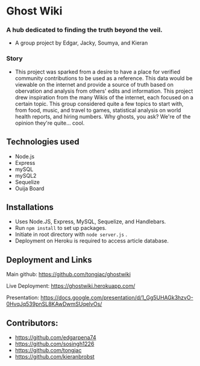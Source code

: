 # Ghost Wiki

### A hub dedicated to finding the truth beyond the veil.

- A group project by Edgar, Jacky, Soumya, and Kieran

### Story

- This project was sparked from a desire to have a place for verified community contributions to be used as a reference. This data would be viewable on the internet and provide a source of truth based on obervation and analysis from others' edits and information. This project drew inspiration from the many Wikis of the internet, each focused on a certain topic. This group considered quite a few topics to start with, from food, music, and travel to games, statistical analysis on world health reports, and hiring numbers. Why ghosts, you ask? We're of the opinion they're quite... cool.

## Technologies used

- Node.js
- Express
- mySQL
- mySQL2
- Sequelize
- Ouija Board

## Installations

- Uses Node.JS, Express, MySQL, Sequelize, and Handlebars.
- Run `npm install` to set up packages.
- Initiate in root directory with `node server.js` .
- Deployment on Heroku is required to access article database.

## Deployment and Links

Main github: https://github.com/tongjac/ghostwiki

Live Deployment: https://ghostwiki.herokuapp.com/

Presentation: https://docs.google.com/presentation/d/1_Gg5UHAGk3hzvO-0HvqJq539pnSL8KAwDwmSUqelvOs/

## Contributors:

- https://github.com/edgarpena74
- https://github.com/sosingh1226
- https://github.com/tongjac
- https://github.com/kieranbrobst
